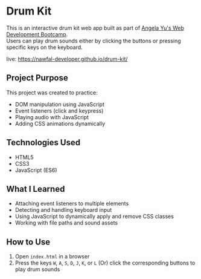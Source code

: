 #  Drum Kit

This is an interactive drum kit web app built as part of [Angela Yu's Web Development Bootcamp](https://www.udemy.com/course/the-complete-web-development-bootcamp/).  
Users can play drum sounds either by clicking the buttons or pressing specific keys on the keyboard.

live: https://nawfal-developer.github.io/drum-kit/

##  Project Purpose

This project was created to practice:
- DOM manipulation using JavaScript
- Event listeners (click and keypress)
- Playing audio with JavaScript
- Adding CSS animations dynamically

##  Technologies Used

- HTML5
- CSS3
- JavaScript (ES6)

##  What I Learned

- Attaching event listeners to multiple elements
- Detecting and handling keyboard input
- Using JavaScript to dynamically apply and remove CSS classes
- Working with file paths and sound assets

##  How to Use

1. Open `index.html` in a browser
2. Press the keys `W`, `A`, `S`, `D`, `J`, `K`, or `L`  (Or) click the corresponding buttons to play drum sounds



